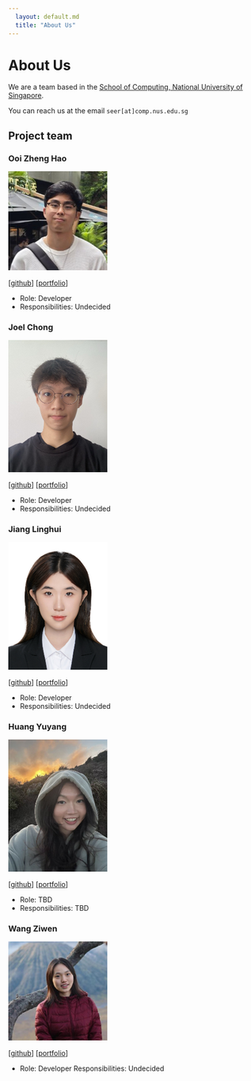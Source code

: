 ```yaml
---
  layout: default.md
  title: "About Us"
---
```


# About Us

We are a team based in the [School of Computing, National University of Singapore](http://www.comp.nus.edu.sg).

You can reach us at the email `seer[at]comp.nus.edu.sg`

## Project team

### Ooi Zheng Hao

<img src="images/zh22.png" width="200px">

[[github](https://github.com/zh22)]
[[portfolio](team/zh22.md)]

* Role: Developer
* Responsibilities: Undecided

### Joel Chong

<img src="images/joelchongg.png" width="200px">

[[github](https://github.com/joelchongg)]
[[portfolio](team/joelchongg.md)]

* Role: Developer
* Responsibilities: Undecided

### Jiang Linghui

<img src="images/stefuiii.png" width="200px">

[[github](http://github.com/stefuiii)]
[[portfolio](team/stefuiii.md)]

* Role: Developer
* Responsibilities: Undecided


### Huang Yuyang

<img src="images/fishee82oo.png" width="200px">

[[github](http://github.com/fishee82oo)]
[[portfolio](team/johndoe.md)]

* Role: TBD
* Responsibilities: TBD

### Wang Ziwen

<img src="images/ziwen510.png" width="200px">

[[github](https://github.com/Ziwen510)]
[[portfolio](team/ziwen.md)]

* Role: Developer
Responsibilities: Undecided

